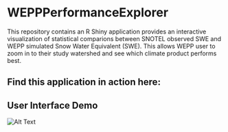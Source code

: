# WEPPPerformanceExplorer

This repository contains an R Shiny application provides an interactive visualization
of statistical comparions between SNOTEL observed SWE and WEPP simulated Snow Water Equivalent (SWE). This allows WEPP user to zoom in to their study watershed and see which climate product performs best.

## Find this application in action here:

## User Interface Demo

![Alt Text](https://github.com/devalc/comp_wepp_swe_AS/gifs/swe.gif=600x)

